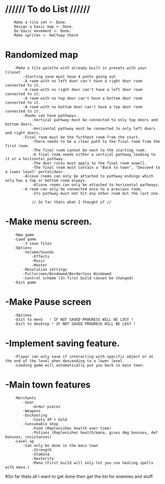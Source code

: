 # ////// To do List //////

		Make a tile set <- Done.
		Design a basic map <- Done.
		Do basic movement <- Done.
		Make sprites <- Halfway there
#	Randomized map
		-Make a tile palette with already built in presets with your tileset
			-Starting zone must have 4 paths going out
			-A room with no left door can't have a right door room connected to it.
			-A room with no right door can't have a left door room connected to it.
			-A room with no top door can't have a bottom door room connected to it.
			-A room with no bottom door can't have a top door room connected to it.
			-Rooms can have pathways. 
				-Vertical pathway must be connected to only top doors and bottom doors.
				-Horizontal pathway must be connected to only left doors and right doors.
			-Final room must be the furthest room from the start.
				-There needs to be a clear path to the final room from the first room.
				-The final room cannot be next to the starting room.
				-A final room needs either a vertical pathway leading to it or a horizontal pathway.
				-The door rules must apply to the final room aswell.
				-The final room must contain a "Back to town", "Descend to a lower level" portal/door.
			-Alcove rooms can only be attached to pathway endings which only has a top or bottom room always.
				-Alcove rooms can only be attached to horizontal pathways.
			-A room can only be connected once to a previous room.
				-Its pathway must not hit any other room but the last one.

				// So far thats what I thought of //


#	-Make menu screen.
		-New game
		-Load game
			-3 save files
		-Options
			-Volume/Sounds
				-Effects
				-Music
				-Master
			-Resolution settings
			-Fullscreen/Windowed/Borderless Windowed
			-Control scheme (In first build cannot be changed)
		-Exit game
		
#	-Make Pause screen
		-Options
		-Exit to menü	! IF NOT SAVED PROGRESS WILL BE LOST !
		-Exit to desktop ! IF NOT SAVED PROGRESS WILL BE LOST !

#	-Implement saving feature.
		-Player can only save if interacting with specific object or at the end of the level when descending to a lower level.
		-Loading game will automatically put you back in main town.

#	-Main town features
		-Merchants
			-Gear
				-Armor pieces
			-Weapons
			-Enchanting
				-Costs XP + Gold 
			-Consumable shop
				-Food (Replenishes health over time)
				-Potions (Replenishes health/mana, gives dmg bonuses, def bonuses, resistances)
		-Level up
			-Can only be done in the main town
				-Strength
				-Stamina
				-Dexterity
				-Mana (First build will only let you use healing spells with mana.)
#So far thats all I want to get done then get the list for enemies and stuff.
